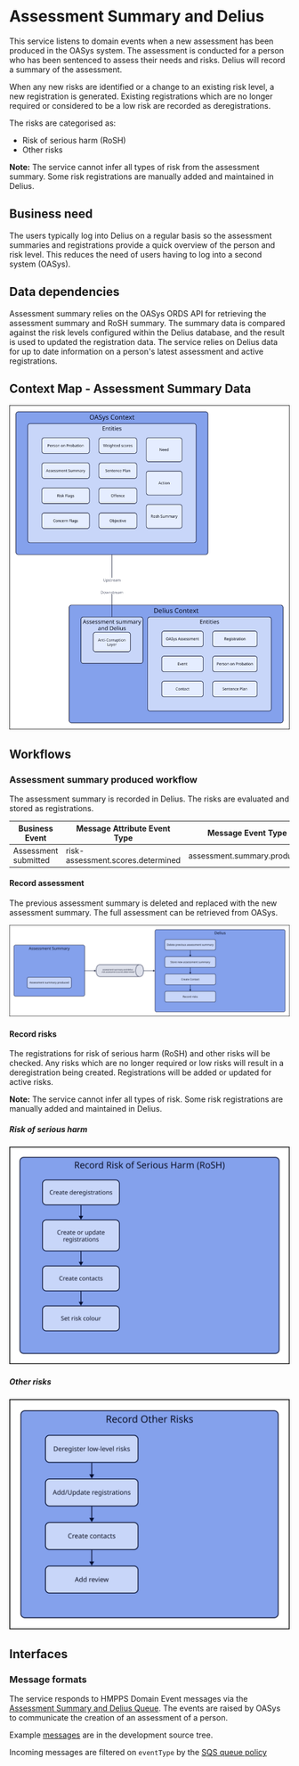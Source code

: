 # Assessment Summary and Delius

This service listens to domain events when a new assessment has been produced in the OASys system. The assessment is conducted for a person who has been sentenced to assess their needs and risks. Delius will record a summary of the assessment.

When any new risks are identified or a change to an existing risk level, a new registration is generated. Existing registrations which are no longer required or considered to be a low risk are recorded as deregistrations.

The risks are categorised as:

* Risk of serious harm (RoSH)
* Other risks

**Note:** The service cannot infer all types of risk from the assessment summary. Some risk registrations are manually added and maintained in Delius.

## Business need

The users typically log into Delius on a regular basis so the assessment summaries and registrations provide a quick overview of the person and risk level. This reduces the need of users having to log into a second system (OASys).


## Data dependencies

Assessment summary relies on the OASys ORDS API for retrieving the assessment summary and RoSH summary. The summary data is compared against the risk levels configured within the Delius database, and the result is used to updated the registration data. The service relies on Delius data for up to date information on a person's latest assessment and active registrations.

## Context Map - Assessment Summary Data

![](../../doc/tech-docs/source/images/assessment-summary-context-map.svg)

## Workflows

### Assessment summary produced workflow
The assessment summary is recorded in Delius. The risks are evaluated and stored as registrations.

| Business Event        | Message Attribute Event Type      | Message Event Type          |
| --------------------- | --------------------------------- | --------------------------- |
| Assessment submitted  | risk-assessment.scores.determined | assessment.summary.produced |

#### Record assessment
The previous assessment summary is deleted and replaced with the new assessment summary. The full assessment can be retrieved from OASys.

![](../../doc/tech-docs/source/images/assessment-summary-assessment-submitted.svg)

#### Record risks
The registrations for risk of serious harm (RoSH) and other risks will be checked. Any risks which are no longer required or low risks will result in a deregistration being created. Registrations will be added or updated for active risks.

**Note:** The service cannot infer all types of risk. Some risk registrations are manually added and maintained in Delius.

##### Risk of serious harm

![](../../doc/tech-docs/source/images/assessment-summary-record-rosh.svg)


##### Other risks

![](../../doc/tech-docs/source/images/assessment-summary-record-other-risks.svg)

## Interfaces

### Message formats

The service responds to HMPPS Domain Event messages via the [Assessment Summary and Delius Queue](https://github.com/ministryofjustice/cloud-platform-environments/blob/main/namespaces/live.cloud-platform.service.justice.gov.uk/hmpps-probation-integration-services-prod/resources/assessment-summary-and-delius-queue.tf). The events are raised by OASys to communicate the creation of an assessment of a person.

Example [messages](./src/dev/resources/messages/) are in the development source tree.

Incoming messages are filtered on `eventType` by the [SQS queue policy](https://github.com/ministryofjustice/cloud-platform-environments/blob/main/namespaces/live.cloud-platform.service.justice.gov.uk/hmpps-probation-integration-services-prod/resources/assessment-summary-and-delius-queue.tf)